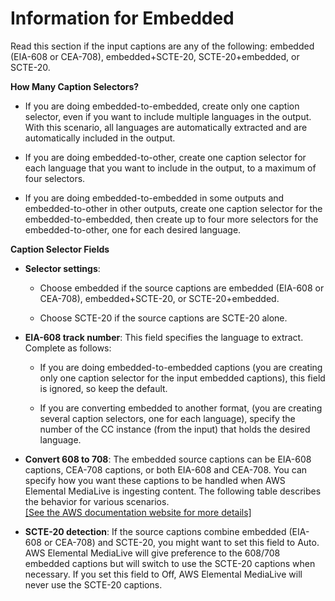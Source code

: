 # Information for Embedded<a name="embedded"></a>

Read this section if the input captions are any of the following: embedded \(EIA\-608 or CEA\-708\), embedded\+SCTE\-20, SCTE\-20\+embedded, or SCTE\-20\.

**How Many Caption Selectors?**

+ If you are doing embedded\-to\-embedded, create only one caption selector, even if you want to include multiple languages in the output\. With this scenario, all languages are automatically extracted and are automatically included in the output\.

+ If you are doing embedded\-to\-other, create one caption selector for each language that you want to include in the output, to a maximum of four selectors\.

+ If you are doing embedded\-to\-embedded in some outputs and embedded\-to\-other in other outputs, create one caption selector for the embedded\-to\-embedded, then create up to four more selectors for the embedded\-to\-other, one for each desired language\.

**Caption Selector Fields**

+ **Selector settings**: 

  + Choose embedded if the source captions are embedded \(EIA\-608 or CEA\-708\), embedded\+SCTE\-20, or SCTE\-20\+embedded\.

  + Choose SCTE\-20 if the source captions are SCTE\-20 alone\.

+ **EIA\-608 track number**: This field specifies the language to extract\. Complete as follows: 

  + If you are doing embedded\-to\-embedded captions \(you are creating only one caption selector for the input embedded captions\), this field is ignored, so keep the default\.

  + If you are converting embedded to another format, \(you are creating several caption selectors, one for each language\), specify the number of the CC instance \(from the input\) that holds the desired language\.

+ **Convert 608 to 708**: The embedded source captions can be EIA\-608 captions, CEA\-708 captions, or both EIA\-608 and CEA\-708\. You can specify how you want these captions to be handled when AWS Elemental MediaLive is ingesting content\. The following table describes the behavior for various scenarios\.    
[\[See the AWS documentation website for more details\]](http://docs.aws.amazon.com/medialive/latest/ug/embedded.html)

+ **SCTE\-20 detection**: If the source captions combine embedded \(EIA\-608 or CEA\-708\) and SCTE\-20, you might want to set this field to Auto\. AWS Elemental MediaLive will give preference to the 608/708 embedded captions but will switch to use the SCTE\-20 captions when necessary\. If you set this field to Off, AWS Elemental MediaLive will never use the SCTE\-20 captions\.